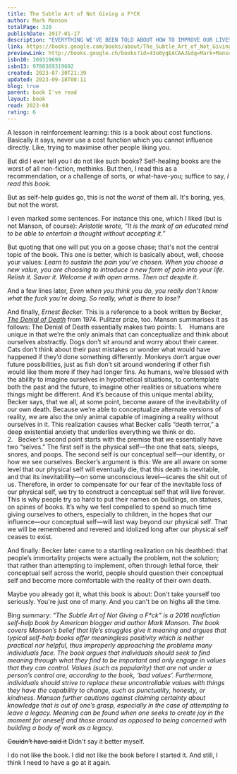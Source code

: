 ```yaml
---
title: The Subtle Art of Not Giving a F*CK
author: Mark Manson
totalPage: 320
publishDate: 2017-01-17
description: "EVERYTHING WE'VE BEEN TOLD ABOUT HOW TO IMPROVE OUR LIVES IS WRONG. NOW SUPERSTAR BLOGGER MARK MANSON TELLS US WHAT WE NEED TO DO TO GET IT RIGHT. For decades, we've been told that positive thinking is the key to a happy, rich life. Drawing on academic research and the life experience that comes from breaking the rules, Mark Manson is ready to explode that myth. The key to a good life, according to Manson, is the understanding that 'sometimes shit is f*cked up and we have to live with it.' Manson says that instead of trying to turn lemons into lemonade, we should learn to stomach lemons better, and stop distracting ourselves from life's inevitable disappointments chasing 'shit' like money, success and possessions. It's time to re-calibrate our values and what it means to be happy: there are only so many things we can give a f*ck about, he says, so we need to figure out which ones really matter. From the writer whose blog draws two million readers a month and filled with entertaining stories and profane, ruthless humour, The Subtle Art of Not Giving a F*ck is a welcome antidote to the 'let's-all-feel-good' mindset that has infected modern society."
link: https://books.google.com/books/about/The_Subtle_Art_of_Not_Giving_a_F_CK.html?hl=&id=43o6ygEACAAJ
previewLink: http://books.google.ch/books?id=43o6ygEACAAJ&dq=Mark+Manson,+The+Subtle+Art+of+not+Giving+A+Fuck&hl=&as_pt=BOOKS&cd=11&source=gbs_api
isbn10: 369319699
isbn13: 9780369319692
created: 2023-07-30T21:39
updated: 2023-09-18T08:11
blog: true
parent: book I've read
layout: book
read: 2023-08
rating: 6
---
```


A lesson in reinforcement learning: this is a book about cost functions. Basically it says, never use a cost function which you cannot influence directly. Like, trying to maximise other people liking you.

But did I ever tell you I do not like such books?  Self-healing books are the worst of all non-fiction, methinks. But then, I read this as a recommendation, or a challenge of sorts, or what-have-you; suffice to say, _I read this book._

But as self-help guides go, this is not the _worst_ of them all.  It's boring, yes, but not the worst. 

I even marked some sentences. For instance this one, which I liked (but is not Manson, of course):
	_Aristotle wrote, “It is the mark of an educated mind to be able to entertain a thought without accepting it.”_
	
But quoting that one will put you on a goose chase; that's not the central topic of the book. This one is better, which is basically about, well, choose your values:
	_Learn to sustain the pain you’ve chosen. When you choose a new value, you are choosing to introduce a new form of pain into your life. Relish it. Savor it. Welcome it with open arms. Then act despite it._
	
And a few lines later, 
	_Even when you think you do, you really don’t know what the fuck you’re doing. So really, what is there to lose?_
	
And finally, _Ernest Becker._ This is a reference to a book written by Becker, _[The Denial of Death](https://en.wikipedia.org/wiki/The_Denial_of_Death)_ from 1974. Pulitzer prize, too.  Manson summarises it as follows:
	The Denial of Death essentially makes two points: 
	1.    Humans are unique in that we’re the only animals that can conceptualize and think about ourselves abstractly. Dogs don’t sit around and worry about their career. Cats don’t think about their past mistakes or wonder what would have happened if they’d done something differently. Monkeys don’t argue over future possibilities, just as fish don’t sit around wondering if other fish would like them more if they had longer fins. As humans, we’re blessed with the ability to imagine ourselves in hypothetical situations, to contemplate both the past and the future, to imagine other realities or situations where things might be different. And it’s because of this unique mental ability, Becker says, that we all, at some point, become aware of the inevitability of our own death. Because we’re able to conceptualize alternate versions of reality, we are also the only animal capable of imagining a reality without ourselves in it. This realization causes what Becker calls “death terror,” a deep existential anxiety that underlies everything we think or do. 
	2.   Becker’s second point starts with the premise that we essentially have two “selves.” The first self is the physical self—the one that eats, sleeps, snores, and poops. The second self is our conceptual self—our identity, or how we see ourselves. Becker’s argument is this: We are all aware on some level that our physical self will eventually die, that this death is inevitable, and that its inevitability—on some unconscious level—scares the shit out of us. Therefore, in order to compensate for our fear of the inevitable loss of our physical self, we try to construct a conceptual self that will live forever. This is why people try so hard to put their names on buildings, on statues, on spines of books. It’s why we feel compelled to spend so much time giving ourselves to others, especially to children, in the hopes that our influence—our conceptual self—will last way beyond our physical self. That we will be remembered and revered and idolized long after our physical self ceases to exist.

And finally:
	Becker later came to a startling realization on his deathbed: that people’s immortality projects were actually the problem, not the solution; that rather than attempting to implement, often through lethal force, their conceptual self across the world, people should question their conceptual self and become more comfortable with the reality of their own death.

Maybe you already got it, what this book is about: Don't take yourself too seriously. You're just one of many. And you can't be on highs all the time. 

Bing summary: *“The Subtle Art of Not Giving a F\*ck” is a 2016 nonfiction self-help book by American blogger and author Mark Manson. The book covers Manson’s belief that life’s struggles give it meaning and argues that typical self-help books offer meaningless positivity which is neither practical nor helpful, thus improperly approaching the problems many individuals face. The book argues that individuals should seek to find meaning through what they find to be important and only engage in values that they can control. Values (such as popularity) that are not under a person’s control are, according to the book, ‘bad values’. Furthermore, individuals should strive to replace these uncontrollable values with things they have the capability to change, such as punctuality, honesty, or kindness. Manson further cautions against claiming certainty about knowledge that is out of one’s grasp, especially in the case of attempting to leave a legacy. Meaning can be found when one seeks to create joy in the moment for oneself and those around as opposed to being concerned with building a body of work as a legacy.*

~~Couldn't have said it~~ Didn't say it better myself.  

I do not like the book.  I did not like the book before I started it.  And still, I think I need to have a go at it again.